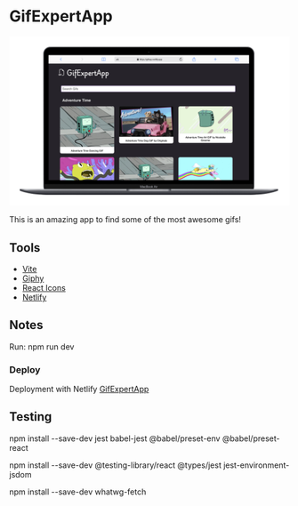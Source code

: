 # GifExpertApp

![GifExpertApp](./public/gifexp%20screenshot.png)

This is an amazing app to find some of the most awesome gifs!

## Tools

- [Vite](https://vitejs.dev)
- [Giphy](https://giphy.com)
- [React Icons](https://react-icons.github.io/react-icons/)
- [Netlify](https://www.netlify.com)

## Notes

Run: npm run dev

### Deploy

Deployment with Netlify [GifExpertApp](https://gifexp.netlify.app)

## Testing

npm install --save-dev jest babel-jest @babel/preset-env @babel/preset-react

npm install --save-dev @testing-library/react @types/jest jest-environment-jsdom

npm install --save-dev whatwg-fetch
